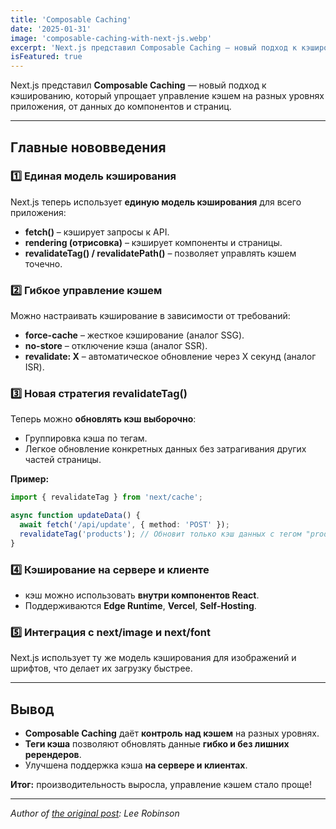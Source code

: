 ```yaml
---
title: 'Composable Caching'
date: '2025-01-31'
image: 'composable-caching-with-next-js.webp'
excerpt: 'Next.js представил Composable Caching — новый подход к кэшированию, который упрощает управление кэшем на разных уровнях приложения, от данных до компонентов и страниц.'
isFeatured: true
---
```


Next.js представил **Composable Caching** — новый подход к кэшированию, который упрощает управление кэшем на разных уровнях приложения, от данных до компонентов и страниц.

---

## **Главные нововведения**
### 1️⃣ **Единая модель кэширования**
Next.js теперь использует **единую модель кэширования** для всего приложения:
- **fetch()** – кэширует запросы к API.
- **rendering (отрисовка)** – кэширует компоненты и страницы.
- **revalidateTag() / revalidatePath()** – позволяет управлять кэшем точечно.

### 2️⃣ **Гибкое управление кэшем**
Можно настраивать кэширование в зависимости от требований:
- **force-cache** – жесткое кэширование (аналог SSG).
- **no-store** – отключение кэша (аналог SSR).
- **revalidate: X** – автоматическое обновление через X секунд (аналог ISR).

### 3️⃣ **Новая стратегия revalidateTag()**
Теперь можно **обновлять кэш выборочно**:
- Группировка кэша по тегам.
- Легкое обновление конкретных данных без затрагивания других частей страницы.

**Пример:**
```ts
import { revalidateTag } from 'next/cache';

async function updateData() {
  await fetch('/api/update', { method: 'POST' });
  revalidateTag('products'); // Обновит только кэш данных с тегом "products"
}
```

### 4️⃣ **Кэширование на сервере и клиенте**
- кэш можно использовать **внутри компонентов React**.
- Поддерживаются **Edge Runtime**, **Vercel**, **Self-Hosting**.

### 5️⃣ **Интеграция с next/image и next/font**
Next.js использует ту же модель кэширования для изображений и шрифтов, что делает их загрузку быстрее.

---

## **Вывод**
- **Composable Caching** даёт **контроль над кэшем** на разных уровнях.
- **Теги кэша** позволяют обновлять данные **гибко и без лишних ререндеров**.
- Улучшена поддержка кэша **на сервере и клиентах**.

**Итог:** производительность выросла, управление кэшем стало проще!

---

_Author of [the original post](https://nextjs.org/blog/composable-caching): Lee Robinson_